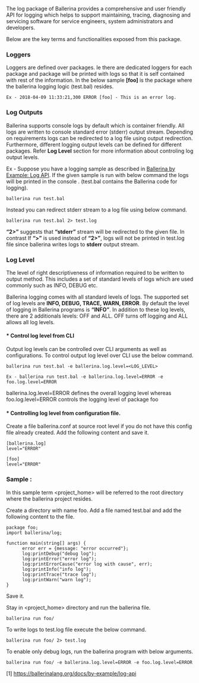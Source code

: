 The log package of Ballerina provides a comprehensive and user friendly API for logging which helps to support maintaining,  tracing, diagnosing and servicing software for service engineers, system administrators and developers. 

Below are the key terms and functionalities exposed from this package.

### Loggers 

Loggers are defined over packages. Ie there are dedicated loggers for each package and package will be printed with logs so that it is self contained with rest of the information.  In the below sample **[foo]** is the package where the ballerina logging logic (test.bal) resides.

    Ex - 2018-04-09 11:33:21,300 ERROR [foo] - This is an error log.


### Log Outputs 

Ballerina supports console logs by default which is container friendly. All logs are written to console standard  error (stderr) output stream. Depending on requirements logs can be redirected to a log file using output redirection. Furthermore, different logging output levels can be defined for different packages. Refer **Log Level** section for more information about controling log output levels.

Ex - Suppose you have a logging sample as described in [Ballerina by Example: Log API](https://ballerinalang.org/docs/by-example/log-api). If the given sample is run with below command the logs will be printed in the console . (test.bal contains   the Ballerina code for logging).

	ballerina run test.bal

Instead you can redirect stderr stream to a log file using below command. 

	ballerina run test.bal 2> test.log

**“2>”** suggests that **“stderr”** stream will be redirected to the given file. In contrast  If **“>”** is used instead of **“2>”**, logs will not be printed in test.log file since ballerina writes logs to **stderr** output stream.


### Log Level

  The level of right descriptiveness of information required to be written to output method. This includes a set of standard     levels of logs which are used commonly such as INFO, DEBUG etc. 

  Ballerina logging comes with all standard levels of logs. The supported set of log levels are **INFO, DEBUG, TRACE, WARN,     ERROR**. By default the level of logging in Ballerina programs is **“INFO”**. In addition to these log levels, there are 2     additionals levels: OFF and ALL. OFF turns off logging and ALL allows all log levels. 

#### * Control log level from CLI

Output log levels can be controlled over CLI arguments as well as configurations. To control output log level over CLI use the below command.

	ballerina run test.bal -e ballerina.log.level=<LOG_LEVEL>

	Ex - ballerina run test.bal -e ballerina.log.level=ERROR -e foo.log.level=ERROR

ballerina.log.level=ERROR defines the overall logging level whereas foo.log.level=ERROR controls the logging level of package foo

#### * Controlling log level from configuration file. 

Create a file ballerina.conf at source root level if you do not have this config file already created. Add the following content and save it.

	[ballerina.log]
	level="ERROR"

	[foo]
	level="ERROR"


### Sample : 

In this sample term <project_home> will be referred to the root directory where the ballerina project resides.

Create a directory with name foo.
Add a file named test.bal and add the following content to the file.

	package foo;
	import ballerina/log;

	function main(string[] args) {
    	  error err = {message: "error occurred"};
    	  log:printDebug("debug log");
    	  log:printError("error log");
    	  log:printErrorCause("error log with cause", err);
    	  log:printInfo("info log");
    	  log:printTrace("trace log");
    	  log:printWarn("warn log");		
	}

  Save it.

Stay in <project_home> directory and run the ballerina file.
  
	ballerina run foo/

To write logs to test.log file execute the below command.

	ballerina run foo/ 2> test.log

To enable only debug logs, run the ballerina program with below arguments.
  
  	ballerina run foo/ -e ballerina.log.level=ERROR -e foo.log.level=ERROR

		
[1] https://ballerinalang.org/docs/by-example/log-api


